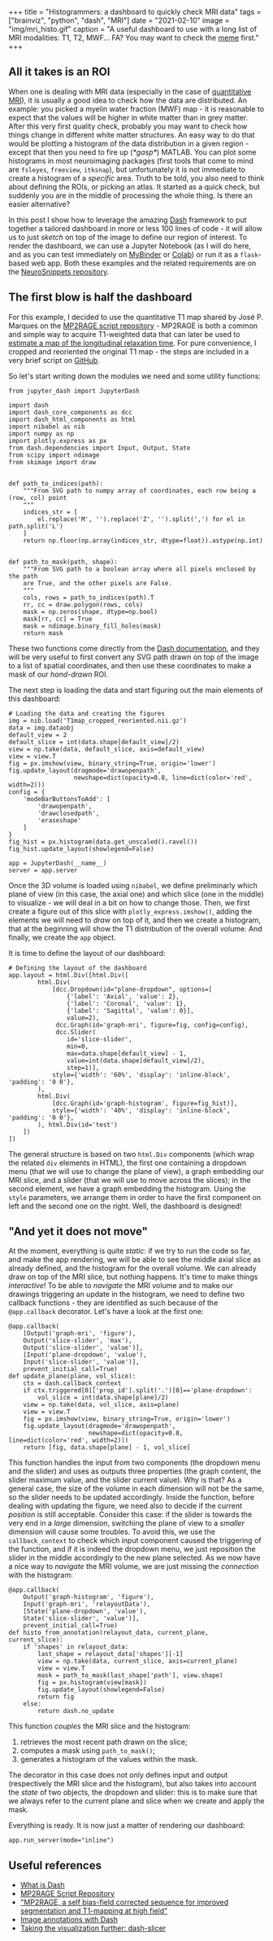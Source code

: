 +++
title =  "Histogrammers: a dashboard to quickly check MRI data"
tags = ["brainviz", "python", "dash", "MRI"]
date = "2021-02-10"
image = "img/mri_histo.gif"
caption = "A useful dashboard to use with a long list of MRI modalities: T1, T2, MWF... FA? You may want to check the [meme](https://twitter.com/ingmatman/status/1225821734680526851) first."
+++


## All it takes is an ROI

When one is dealing with MRI data (especially in the case of [quantitative MRI](http://www.paul-tofts-phd.org.uk/talks/ismrm2010_qmri_abstract.pdf)), it is usually a good idea to check how the data are distributed. An example: you picked a myelin water fraction (MWF) map - it is reasonable to expect that the values will be higher in white matter than in grey matter. After this very first quality check, probably you may want to check how things change in different white matter structures. An easy way to do that would be plotting a histogram of the data distribution in a given region - except that then you need to fire up (_\*gasp\*_) MATLAB. You can plot some histograms in most neuroimaging packages (first tools that come to mind are `fsleyes`, `freeview`, `itksnap`), but unfortunately it is not immediate to create a histogram of a _specific_ area. Truth to be told, you also need to think about defining the ROIs, or picking an atlas. It started as a quick check, but suddenly you are in the middle of processing the whole thing. Is there an easier alternative?

In this post I show how to leverage the amazing [Dash](https://dash.plotly.com/introduction 'Dash Documentation') framework to put together a tailored dashboard in more or less 100 lines of code - it will allow us to just _sketch_ on top of the image to define our region of interest. To render the dashboard, we can use a Jupyter Notebook (as I will do here, and as you can test immediately on [MyBinder](https://mybinder.org/v2/gh/matteomancini/neurosnippets/master?filepath=brainviz/mri-histogram/mri-histogram.ipynb) or [Colab](https://colab.research.google.com/github/matteomancini/neurosnippets/blob/master/brainviz/mri-histogram/mri-histogram.ipynb)) or run it as a `flask`-based web app. Both these examples and the related requirements are on the [NeuroSnippets repository](https://github.com/matteomancini/neurosnippets/tree/master/brainviz/mri-histogram).


## The first blow is half the dashboard

For this example, I decided to use the quantitative T1 map shared by José P. Marques on the [MP2RAGE script repository](https://github.com/JosePMarques/MP2RAGE-related-scripts 'MP2RAGE on GitHub') - MP2RAGE is both a common and simple way to acquire T1-weighted data that can later be used to [estimate a map of the longitudinal relaxation time](https://www.sciencedirect.com/science/article/abs/pii/S1053811909010738). For pure convenience, I cropped and reoriented the original T1 map - the steps are included in a very brief script on [GitHub](https://github.com/matteomancini/neurosnippets/tree/master/brainviz/mri-histogram/retrieve_data.sh).

So let's start writing down the modules we need and some utility functions:

```
from jupyter_dash import JupyterDash

import dash
import dash_core_components as dcc
import dash_html_components as html
import nibabel as nib
import numpy as np
import plotly.express as px
from dash.dependencies import Input, Output, State
from scipy import ndimage
from skimage import draw


def path_to_indices(path):
    """From SVG path to numpy array of coordinates, each row being a (row, col) point
    """
    indices_str = [
        el.replace('M', '').replace('Z', '').split(',') for el in path.split('L')
    ]
    return np.floor(np.array(indices_str, dtype=float)).astype(np.int)


def path_to_mask(path, shape):
    """From SVG path to a boolean array where all pixels enclosed by the path
    are True, and the other pixels are False.
    """
    cols, rows = path_to_indices(path).T
    rr, cc = draw.polygon(rows, cols)
    mask = np.zeros(shape, dtype=np.bool)
    mask[rr, cc] = True
    mask = ndimage.binary_fill_holes(mask)
    return mask
```

These two functions come directly from the [Dash documentation](https://dash.plotly.com/annotations 'Image annotations with Dash'), and they will be very useful to first convert any SVG path drawn on top of the image to a list of spatial coordinates, and then use these coordinates to make a mask of our _hand-drawn_ ROI.

The next step is loading the data and start figuring out the main elements of this dashboard:

```
# Loading the data and creating the figures
img = nib.load('T1map_cropped_reoriented.nii.gz')
data = img.dataobj
default_view = 2
default_slice = int(data.shape[default_view]/2)
view = np.take(data, default_slice, axis=default_view)
view = view.T
fig = px.imshow(view, binary_string=True, origin='lower')
fig.update_layout(dragmode='drawopenpath',
                  newshape=dict(opacity=0.8, line=dict(color='red', width=2)))
config = {
    'modeBarButtonsToAdd': [
        'drawopenpath',
        'drawclosedpath',
        'eraseshape'
    ]
}
fig_hist = px.histogram(data.get_unscaled().ravel())
fig_hist.update_layout(showlegend=False)

app = JupyterDash(__name__)
server = app.server
```

Once the 3D volume is loaded using `nibabel`, we define preliminarly which plane of view (in this case, the axial one) and which slice (one in the middle) to visualize - we will deal in a bit on how to change those. Then, we first create a figure out of this slice with `plotly_express.imshow()`, adding the elements we will need to _draw_ on top of it, and then we create a histogram, that at the beginning will show the T1 distribution of the overall volume. And finally, we create the `app` object.

It is time to define the layout of our dashboard:


```
# Defining the layout of the dashboard
app.layout = html.Div([html.Div([
        html.Div(
            [dcc.Dropdown(id="plane-dropdown", options=[
                {'label': 'Axial', 'value': 2},
                {'label': 'Coronal', 'value': 1},
                {'label': 'Sagittal', 'value': 0}],
                value=2),
             dcc.Graph(id='graph-mri', figure=fig, config=config),
             dcc.Slider(
                id='slice-slider',
                min=0,
                max=data.shape[default_view] - 1,
                value=int(data.shape[default_view]/2),
                step=1)],
            style={'width': '60%', 'display': 'inline-block', 'padding': '0 0'},
        ),
        html.Div(
            [dcc.Graph(id='graph-histogram', figure=fig_hist)],
            style={'width': '40%', 'display': 'inline-block', 'padding': '0 0'},
        ), html.Div(id='test')
    ])
])
```

The general structure is based on two `html.Div` components (which wrap the related `div` elements in HTML), the first one containing a dropdown menu (that we will use to change the plane of view), a graph embedding our MRI slice, and a slider (that we will use to move across the slices); in the second element, we have a graph embedding the histogram. Using the `style` parameters, we arrange them in order to have the first component on left and the second one on the right. Well, the dashboard is designed!



## "And yet it does not move"

At the moment, everything is quite _static_: if we try to run the code so far, and make the app rendering, we will be able to see the middle axial slice as already defined, and the histogram for the overall volume. We can already draw on top of the MRI slice, but nothing happens. It's time to make things _interactive_!
To be able to _navigate_ the MRI volume and to make our drawings triggering an update in the histogram, we need to define two callback functions - they are identified as such because of the `@app.callback` decorator. Let's have a look at the first one:

```
@app.callback(
    [Output('graph-mri', 'figure'),
    Output('slice-slider', 'max'),
    Output('slice-slider', 'value')],
    [Input('plane-dropdown', 'value'),
    Input('slice-slider', 'value')],
    prevent_initial_call=True)
def update_plane(plane, vol_slice):
    ctx = dash.callback_context
    if ctx.triggered[0]['prop_id'].split('.')[0]=='plane-dropdown':
        vol_slice = int(data.shape[plane]/2)
    view = np.take(data, vol_slice, axis=plane)
    view = view.T
    fig = px.imshow(view, binary_string=True, origin='lower')
    fig.update_layout(dragmode='drawopenpath',
                      newshape=dict(opacity=0.8, line=dict(color='red', width=2)))
    return [fig, data.shape[plane] - 1, vol_slice]
```

This function handles the input from two components (the dropdown menu and the slider) and uses as outputs three properties (the graph content, the slider maximum value, and the slider current value). Why is that? As a general case, the size of the volume in each dimension will not be the same, so the slider needs to be updated accordingly. Inside the function, before dealing with updating the figure, we need also to decide if the current _position_ is still acceptable. Consider this case: if the slider is towards the very end in a _large_ dimension, switching the plane of view to a _smaller_ dimension will cause some troubles. To avoid this, we use the `callback_context` to check which input component caused the triggering of the function, and if it is indeed the dropdown menu, we just reposition the slider in the middle accordingly to the new plane selected. As we now have a nice way to _navigate_ the MRI volume, we are just missing the _connection_ with the histogram:


```
@app.callback(
    Output('graph-histogram', 'figure'),
    Input('graph-mri', 'relayoutData'),
    [State('plane-dropdown', 'value'),
    State('slice-slider', 'value')],
    prevent_initial_call=True)
def histo_from_annotation(relayout_data, current_plane, current_slice):
    if 'shapes' in relayout_data:
        last_shape = relayout_data['shapes'][-1]
        view = np.take(data, current_slice, axis=current_plane)
        view = view.T
        mask = path_to_mask(last_shape['path'], view.shape)
        fig = px.histogram(view[mask])
        fig.update_layout(showlegend=False)
        return fig
    else:
        return dash.no_update
```

This function _couples_ the MRI slice and the histogram:

1. retrieves the most recent path drawn on the slice;
2. computes a mask using `path_to_mask()`;
3. generates a histogram of the values within the mask.

The decorator in this case does not only defines input and output (respectively the MRI slice and the histogram), but also takes into account the _state_ of two objects, the dropdown and slider: this is to make sure that we always refer to the current plane and slice when we create and apply the mask.

Everything is ready. It is now just a matter of rendering our dashboard:

```
app.run_server(mode="inline")
```



## Useful references

* [What is Dash](https://dash.plotly.com/introduction 'Dash Documentation')
* [MP2RAGE Script Repository](https://github.com/JosePMarques/MP2RAGE-related-scripts 'MP2RAGE on GitHub')
* ["MP2RAGE, a self bias-field corrected sequence for improved segmentation and T1-mapping at high field"](https://www.sciencedirect.com/science/article/abs/pii/S1053811909010738 'Marques et al., 2010')
* [Image annotations with Dash](https://dash.plotly.com/annotations 'Dash Documentation')
* [Taking the visualization further: dash-slicer](https://dash.plotly.com/slicer 'Dash Documentation')


